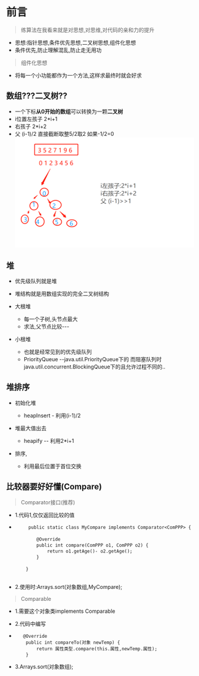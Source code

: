 # 前言
> 练算法在我看来就是对思想,对思维,对代码的亲和力的提升
- 思想:指针思想,条件优先思想,二叉树思想,组件化思想
- 条件优先,防止理解混乱,防止走无用功

> 组件化思想
- 将每一个小功能都作为一个方法,这样求最终时就会好求


## 数组???二叉树??
- 一个下标**从0开始的数组**可以转换为一颗**二叉树**
- i位置左孩子 2*i+1
- 右孩子 2*i+2
- 父 (i-1)/2 直接截断取整5/2取2  如果-1/2=0
![img_5.png](img_5.png)
  
## 堆
- 优先级队列就是堆
- 堆结构就是用数组实现的完全二叉树结构
  

- 大根堆
    - 每一个子树,头节点最大
    - 求法,父节点比较---
  
- 小根堆
  - 也就是经常见到的优先级队列
  - PriorityQueue<Integer> --java.util.PriorityQueue下的  而阻塞队列时java.util.concurrent.BlockingQueue下的且允许过程不同的..
  
  

  

## 堆排序
- 初始化堆
  - heapInsert - 利用(i-1)/2

- 堆最大值出去
  - heapify -- 利用2*i+1
  
- 排序,
  - 利用最后位置于首位交换

## 比较器要好好懂(Compare)
> Comparator接口(推荐)
- 1.代码1,仅仅返回比较的值
- ```
       public static class MyCompare implements Comparator<ComPPP> {
  
          @Override
          public int compare(ComPPP o1, ComPPP o2) {
              return o1.getAge()- o2.getAge();
          }
  
      }
    
  ```

- 2.使用时:Arrays.sort(对象数组,MyCompare);

> Comparable
- 1.需要这个对象类implements Comparable
- 2.代码中编写
- ```
     @Override
	  public int compareTo(对象 newTemp) {
		  return 属性类型.compare(this.属性,newTemp.属性);
	  }
  
  ```

- 3.Arrays.sort(对象数组);



















